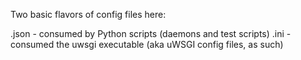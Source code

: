 Two basic flavors of config files here:

   .json - consumed by Python scripts (daemons and test scripts) 
   .ini  - consumed the uwsgi executable (aka uWSGI config files, as such)
 
